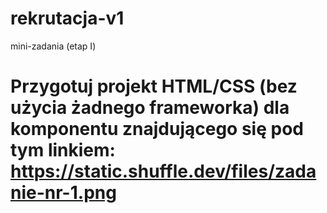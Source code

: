 # rekrutacja-v1
mini-zadania (etap I)
# Przygotuj projekt HTML/CSS (bez użycia żadnego frameworka) dla komponentu znajdującego się pod tym linkiem: https://static.shuffle.dev/files/zadanie-nr-1.png
